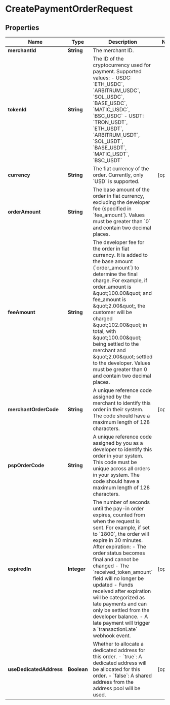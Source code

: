 

# CreatePaymentOrderRequest


## Properties

| Name | Type | Description | Notes |
|------------ | ------------- | ------------- | -------------|
|**merchantId** | **String** | The merchant ID. |  |
|**tokenId** | **String** | The ID of the cryptocurrency used for payment. Supported values:    - USDC: &#x60;ETH_USDC&#x60;, &#x60;ARBITRUM_USDC&#x60;, &#x60;SOL_USDC&#x60;, &#x60;BASE_USDC&#x60;, &#x60;MATIC_USDC&#x60;, &#x60;BSC_USDC&#x60;   - USDT: &#x60;TRON_USDT&#x60;, &#x60;ETH_USDT&#x60;, &#x60;ARBITRUM_USDT&#x60;, &#x60;SOL_USDT&#x60;, &#x60;BASE_USDT&#x60;, &#x60;MATIC_USDT&#x60;, &#x60;BSC_USDT&#x60;  |  |
|**currency** | **String** | The fiat currency of the order. Currently, only &#x60;USD&#x60; is supported. |  [optional] |
|**orderAmount** | **String** | The base amount of the order in fiat currency, excluding the developer fee (specified in &#x60;fee_amount&#x60;). Values must be greater than &#x60;0&#x60; and contain two decimal places. |  |
|**feeAmount** | **String** | The developer fee for the order in fiat currency. It is added to the base amount (&#x60;order_amount&#x60;) to determine the final charge. For example, if order_amount is \&quot;100.00\&quot; and fee_amount is \&quot;2.00\&quot;, the customer will be charged \&quot;102.00\&quot; in total, with \&quot;100.00\&quot; being settled to the merchant and \&quot;2.00\&quot; settled to the developer. Values must be greater than 0 and contain two decimal places. |  |
|**merchantOrderCode** | **String** | A unique reference code assigned by the merchant to identify this order in their system. The code should have a maximum length of 128 characters. |  [optional] |
|**pspOrderCode** | **String** | A unique reference code assigned by you as a developer to identify this order in your system. This code must be unique across all orders in your system. The code should have a maximum length of 128 characters.  |  |
|**expiredIn** | **Integer** | The number of seconds until the pay-in order expires, counted from when the request is sent. For example, if set to &#x60;1800&#x60;, the order will expire in 30 minutes. After expiration: - The order status becomes final and cannot be changed - The &#x60;received_token_amount&#x60; field will no longer be updated - Funds received after expiration will be categorized as late payments and can only be settled from the developer balance. - A late payment will trigger a &#x60;transactionLate&#x60; webhook event.  |  [optional] |
|**useDedicatedAddress** | **Boolean** | Whether to allocate a dedicated address for this order.  - &#x60;true&#x60;: A dedicated address will be allocated for this order. - &#x60;false&#x60;: A shared address from the address pool will be used.  |  [optional] |



